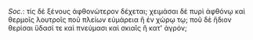 

*Soc.*: τίς δὲ ξένους ἀφθονώτερον δέχεται; χειμάσαι δὲ πυρὶ ἀφθόνῳ καὶ θερμοῖς λουτροῖς ποῦ πλείων εὐμάρεια ἢ ἐν χώρῳ τῳ; ποῦ δὲ ἥδιον θερίσαι ὕδασί τε καὶ πνεύμασι καὶ σκιαῖς ἢ κατ' ἀγρόν;